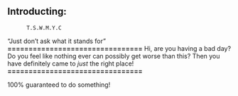 ## Introducting:
          T.S.W.M.Y.C
 “Just don’t ask what it stands for”
**================================**
Hi, are you having a bad day? Do you feel like nothing ever can possibly get worse than this?
Then you have definitely came to *just* the right place!
**================================**

   100% guaranteed to do something!
